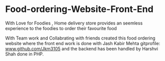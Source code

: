 # Food-ordering-Website-Front-End
With Love for Foodies , Home delivery store  provides an seemless experience to the foodies to order their favourite food 


With Team work and Collabrating with friends created this food ordering website 
where the front end work is done with Jash Kabir Mehta gitprofile: www.github.com/Jkm3105
and the backend has been handled by Harshvi Shah done in PHP.
